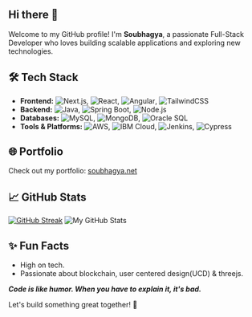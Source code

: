 ## Hi there 👋
Welcome to my GitHub profile! I'm **Soubhagya**, a passionate Full-Stack Developer who loves building scalable applications and exploring new technologies.

## 🛠️ Tech Stack
- **Frontend:** ![Next.js](https://img.shields.io/badge/Next.js-000000?logo=nextdotjs&style=plastic), ![React](https://img.shields.io/badge/React-23272F?logo=react&style=plastic), ![Angular](https://img.shields.io/badge/Angular-0F0F11?logo=angular&style=plastic), ![TailwindCSS](https://img.shields.io/badge/TailwindCSS-38B2AC?logo=tailwind-css&logoColor=white&style=plastic)
- **Backend:** ![Java](https://img.shields.io/badge/Java-007396?logo=openjdk&logoColor=white&style=plastic), ![Spring Boot](https://img.shields.io/badge/Spring%20Boot-6DB33F?logo=spring-boot&logoColor=white&style=plastic), ![Node.js](https://img.shields.io/badge/Node.js-07273D?logo=nodedotjs&style=plastic)
- **Databases:** ![MySQL](https://img.shields.io/badge/MySQL-003B57?logo=mysql&logoColor=white&style=plastic), ![MongoDB](https://img.shields.io/badge/MongoDB-333333?logo=mongodb&style=plastic), ![Oracle SQL](https://img.shields.io/badge/Oracle-SQL-003791?style=plastic)
- **Tools & Platforms:** ![AWS](https://img.shields.io/badge/AWS-232F3E?logo=amazonwebservices&style=plastic), ![IBM Cloud](https://img.shields.io/badge/IBM-Cloud-4285F4?style=plastic), ![Jenkins](https://img.shields.io/badge/Jenkins-D24939?logo=jenkins&logoColor=white&style=plastic), ![Cypress](https://img.shields.io/badge/Cypress-000?logo=cypress&style=plastic)

## 🌐 Portfolio
Check out my portfolio: [soubhagya.net](https://www.soubhagya.net)

## 📈 GitHub Stats
[![GitHub Streak](https://streak-stats.demolab.com?user=soubhagya1999&theme=dark&hide_border=true)](https://git.io/streak-stats)
![My GitHub Stats](https://github-readme-stats.vercel.app/api?username=soubhagya1999&show_icons=true&theme=dark&hide_border=true)

## ✨ Fun Facts
- High on tech.
- Passionate about blockchain, user centered design(UCD) & threejs.

***Code is like humor. When you have to explain it, it's bad.***

Let's build something great together! 🚀
<!--
**soubhagya1999/soubhagya1999** is a ✨ _special_ ✨ repository because its `README.md` (this file) appears on your GitHub profile.

Here are some ideas to get you started:

- 🔭 I’m currently working on ...
- 🌱 I’m currently learning ...
- 👯 I’m looking to collaborate on ...
- 🤔 I’m looking for help with ...
- 💬 Ask me about ...
- 📫 How to reach me: ...
- 😄 Pronouns: ...
- ⚡ Fun fact: ...
-->
